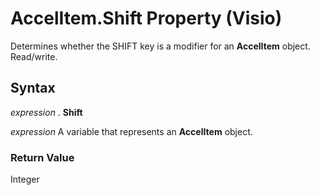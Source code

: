 
# AccelItem.Shift Property (Visio)

Determines whether the SHIFT key is a modifier for an  **AccelItem** object. Read/write.


## Syntax

 _expression_ . **Shift**

 _expression_ A variable that represents an **AccelItem** object.


### Return Value

Integer

